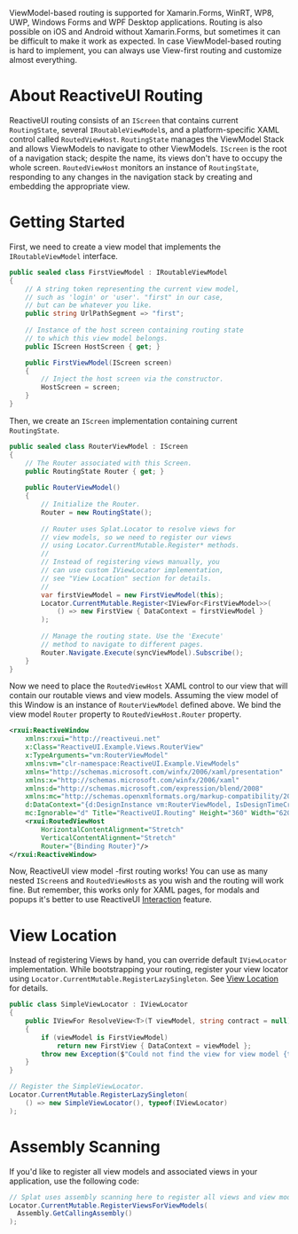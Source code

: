 ViewModel-based routing is supported for Xamarin.Forms, WinRT, WP8, UWP, Windows Forms and WPF Desktop applications. Routing is also possible on iOS and Android without Xamarin.Forms, but sometimes it can be difficult to make it work as expected. In case ViewModel-based routing is hard to implement, you can always use View-first routing and customize almost everything.

# About ReactiveUI Routing

ReactiveUI routing consists of an `IScreen` that contains current `RoutingState`, several  `IRoutableViewModel`s, and a platform-specific XAML control called `RoutedViewHost`. `RoutingState` manages the ViewModel Stack and allows ViewModels to navigate to other ViewModels. `IScreen` is the root of a navigation stack; despite the name, its views don't have to occupy the whole screen. `RoutedViewHost` monitors an instance of `RoutingState`, responding to any changes in the navigation stack by creating and embedding the appropriate view.

# Getting Started

First, we need to create a view model that implements the `IRoutableViewModel` interface.

```cs
public sealed class FirstViewModel : IRoutableViewModel
{
    // A string token representing the current view model, 
    // such as 'login' or 'user'. "first" in our case,
    // but can be whatever you like.
    public string UrlPathSegment => "first";
    
    // Instance of the host screen containing routing state 
    // to which this view model belongs.
    public IScreen HostScreen { get; }

    public FirstViewModel(IScreen screen)
    {
        // Inject the host screen via the constructor.
        HostScreen = screen;
    }
}
```

Then, we create an `IScreen` implementation containing current `RoutingState`.

```cs
public sealed class RouterViewModel : IScreen
{
    // The Router associated with this Screen.
    public RoutingState Router { get; }
  
    public RouterViewModel() 
    {
        // Initialize the Router.
        Router = new RoutingState();
        
        // Router uses Splat.Locator to resolve views for
        // view models, so we need to register our views
        // using Locator.CurrentMutable.Register* methods.
        //
        // Instead of registering views manually, you 
        // can use custom IViewLocator implementation,
        // see "View Location" section for details.
        //
        var firstViewModel = new FirstViewModel(this);
        Locator.CurrentMutable.Register<IViewFor<FirstViewModel>>(
            () => new FirstView { DataContext = firstViewModel }
        );
            
        // Manage the routing state. Use the 'Execute'
        // method to navigate to different pages.
        Router.Navigate.Execute(syncViewModel).Subscribe();
    }
}
```

Now we need to place the `RoutedViewHost` XAML control to our view that will contain our routable views and view models. Assuming the view model of this Window is an instance of `RouterViewModel` defined above. We bind the view model `Router` property to `RoutedViewHost.Router` property. 

```xml
<rxui:ReactiveWindow
    xmlns:rxui="http://reactiveui.net" 
    x:Class="ReactiveUI.Example.Views.RouterView"
    x:TypeArguments="vm:RouterViewModel"
    xmlns:vm="clr-namespace:ReactiveUI.Example.ViewModels"
    xmlns="http://schemas.microsoft.com/winfx/2006/xaml/presentation"
    xmlns:x="http://schemas.microsoft.com/winfx/2006/xaml"
    xmlns:d="http://schemas.microsoft.com/expression/blend/2008"
    xmlns:mc="http://schemas.openxmlformats.org/markup-compatibility/2006"
    d:DataContext="{d:DesignInstance vm:RouterViewModel, IsDesignTimeCreatable=False}"
    mc:Ignorable="d" Title="ReactiveUI.Routing" Height="360" Width="620">
    <rxui:RoutedViewHost 
        HorizontalContentAlignment="Stretch"
        VerticalContentAlignment="Stretch"
        Router="{Binding Router}"/>
</rxui:ReactiveWindow>
```

Now, ReactiveUI view model -first routing works! You can use as many nested `IScreen`s and `RoutedViewHost`s as you wish and the routing will work fine. But remember, this works only for XAML pages, for modals and popups it's better to use ReactiveUI [Interaction](../interactions) feature.

# View Location

Instead of registering Views by hand, you can override default `IViewLocator` implementation. While bootstrapping your routing, register your view locator using `Locator.CurrentMutable.RegisterLazySingleton`. See [View Location](../views) for details.

```cs
public class SimpleViewLocator : IViewLocator
{
    public IViewFor ResolveView<T>(T viewModel, string contract = null) where T : class
    {
        if (viewModel is FirstViewModel)
            return new FirstView { DataContext = viewModel };
        throw new Exception($"Could not find the view for view model {typeof(T).Name}.")
    }
}

// Register the SimpleViewLocator.
Locator.CurrentMutable.RegisterLazySingleton(
    () => new SimpleViewLocator(), typeof(IViewLocator)
);
```

# Assembly Scanning

If you'd like to register all view models and associated views in your application, use the following code:

```cs
// Splat uses assembly scanning here to register all views and view models.
Locator.CurrentMutable.RegisterViewsForViewModels(
  Assembly.GetCallingAssembly()
);
```
